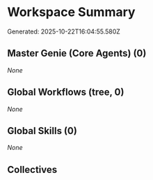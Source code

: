 # Workspace Summary
Generated: 2025-10-22T16:04:55.580Z

## Master Genie (Core Agents) (0)
_None_

## Global Workflows (tree, 0)
_None_

## Global Skills (0)
_None_

## Collectives